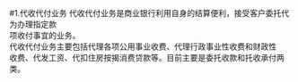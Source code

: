 #1.代收代付业务
代收代付业务是商业银行利用自身的结算便利，接受客户委托代为办理指定款<br />
    项收付事宜的业务。<br />
    代收代付业务主要包括代理各项公用事业收费、代理行政事业性收费和财政性<br />
  收费、代发工资、代扣住房按揭消费贷款等。目前主要是委托收款和托收承付两类。